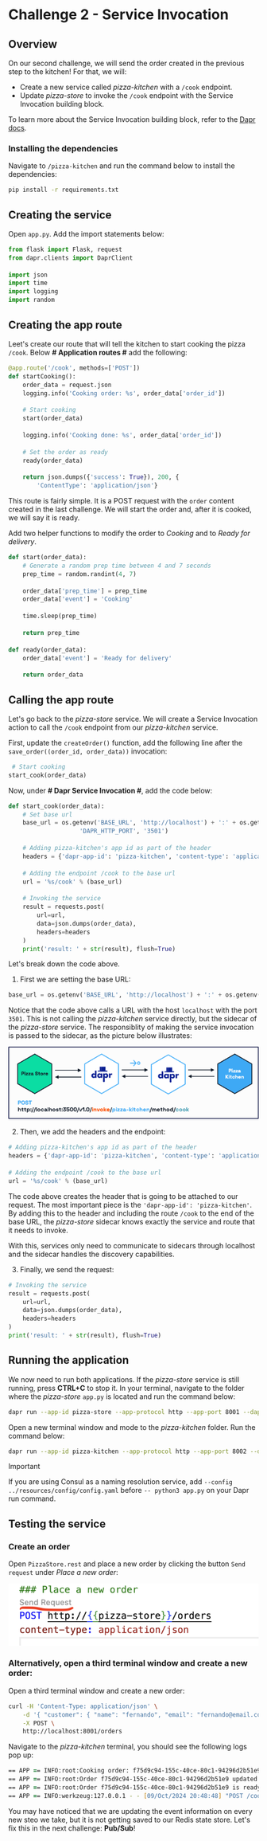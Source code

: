 # Challenge 2 - Service Invocation

## Overview

On our second challenge, we will send the order created in the previous step to the kitchen! For that, we will:

- Create a new service called _pizza-kitchen_ with a `/cook` endpoint.
- Update _pizza-store_ to invoke the `/cook` endpoint with the Service Invocation building block.

To learn more about the Service Invocation building block, refer to the [Dapr docs](https://docs.dapr.io/developing-applications/building-blocks/service-invocation/).

### Installing the dependencies

Navigate to `/pizza-kitchen` and run the command below to install the dependencies:

```bash
pip install -r requirements.txt
```

## Creating the service

Open `app.py`. Add the import statements below:

```python
from flask import Flask, request
from dapr.clients import DaprClient

import json
import time
import logging
import random
```

## Creating the app route

Leet's create our route that will tell the kitchen to start cooking the pizza `/cook`. Below **# Application routes #** add the following:

```python
@app.route('/cook', methods=['POST'])
def startCooking():
    order_data = request.json
    logging.info('Cooking order: %s', order_data['order_id'])

    # Start cooking
    start(order_data)
    
    logging.info('Cooking done: %s', order_data['order_id'])
    
    # Set the order as ready
    ready(order_data)

    return json.dumps({'success': True}), 200, {
        'ContentType': 'application/json'}
```

This route is fairly simple. It is a POST request with the `order` content created in the last challenge. We will start the order and, after it is cooked, we will say it is ready.

Add two helper functions to modify the order to _Cooking_ and to _Ready for delivery_.

```python
def start(order_data):
    # Generate a random prep time between 4 and 7 seconds
    prep_time = random.randint(4, 7)
    
    order_data['prep_time'] = prep_time
    order_data['event'] = 'Cooking'

    time.sleep(prep_time)

    return prep_time

def ready(order_data):
    order_data['event'] = 'Ready for delivery'

    return order_data
```

## Calling the app route

Let's go back to the _pizza-store_ service. We will create a Service Invocation action to call the `/cook` endpoint from our _pizza-kitchen_ service.

First, update the `createOrder()` function, add the following line after the `save_order((order_id, order_data))` invocation:

```python
 # Start cooking
start_cook(order_data)
```

Now, under **# Dapr Service Invocation #**, add the code below:

```python
def start_cook(order_data):
    # Set base url
    base_url = os.getenv('BASE_URL', 'http://localhost') + ':' + os.getenv(
                    'DAPR_HTTP_PORT', '3501')
    
    # Adding pizza-kitchen's app id as part of the header
    headers = {'dapr-app-id': 'pizza-kitchen', 'content-type': 'application/json'}

    # Adding the endpoint /cook to the base url
    url = '%s/cook' % (base_url)

    # Invoking the service
    result = requests.post(
        url=url,
        data=json.dumps(order_data),
        headers=headers
    )
    print('result: ' + str(result), flush=True)
```

Let's break down the code above.

1. First we are setting the base URL:

```python
base_url = os.getenv('BASE_URL', 'http://localhost') + ':' + os.getenv('DAPR_HTTP_PORT', '3501')
```

Notice that the code above calls a URL with the host `localhost` with the port `3501`. This is not calling the _pizza-kitchen_ service directly, but the sidecar of the _pizza-store_ service. The responsiblity of making the service invocation is passed to the sidecar, as the picture below illustrates:

![service-invocation](/imgs/service-invocation.png)

2. Then, we add the headers and the endpoint:

```python
# Adding pizza-kitchen's app id as part of the header
headers = {'dapr-app-id': 'pizza-kitchen', 'content-type': 'application/json'}

# Adding the endpoint /cook to the base url
url = '%s/cook' % (base_url)
```

The code above creates the header that is going to be attached to our request. The most important piece is the `'dapr-app-id': 'pizza-kitchen'`. By adding this to the header and including the route `/cook` to the end of the base URL, the _pizza-store_ sidecar knows exactly the service and route that it needs to invoke.

With this, services only need to communicate to sidecars through localhost and the sidecar handles the discovery capabilities.

3. Finally, we send the request:

```python
# Invoking the service
result = requests.post(
    url=url,
    data=json.dumps(order_data),
    headers=headers
)
print('result: ' + str(result), flush=True)
```

## Running the application

We now need to run both applications. If the _pizza-store_ service is still running, press **CTRL+C** to stop it. In your terminal, navigate to the folder where the _pizza-store_ `app.py` is located and run the command below:

```bash
dapr run --app-id pizza-store --app-protocol http --app-port 8001 --dapr-http-port 3501 --resources-path ../../resources  -- python3 app.py
```

Open a new terminal window and mode to the _pizza-kitchen_ folder. Run the command below:

```bash
dapr run --app-id pizza-kitchen --app-protocol http --app-port 8002 --dapr-http-port 3502  -- python3 app.py
```

> [!IMPORTANT]
> If you are using Consul as a naming resolution service, add `--config ../resources/config/config.yaml` before `-- python3 app.py` on your Dapr run command.

## Testing the service

### Create an order

Open `PizzaStore.rest` and place a new order by clicking the button `Send request` under _Place a new order_:

![send-request](/imgs/rest-request.png)

### Alternatively, open a third terminal window and create a new order:

Open a third terminal window and create a new order:

```bash
curl -H 'Content-Type: application/json' \
    -d '{ "customer": { "name": "fernando", "email": "fernando@email.com" }, "items": [ { "type":"vegetarian", "amount": 2 } ] }' \
    -X POST \
    http://localhost:8001/orders
```

Navigate to the _pizza-kitchen_ terminal, you should see the following logs pop up:

```zsh
== APP == INFO:root:Cooking order: f75d9c94-155c-40ce-80c1-94296d2b51e9
== APP == INFO:root:Order f75d9c94-155c-40ce-80c1-94296d2b51e9 updated with event: Cooking
== APP == INFO:root:Order f75d9c94-155c-40ce-80c1-94296d2b51e9 is ready for delivery!
== APP == INFO:werkzeug:127.0.0.1 - - [09/Oct/2024 20:48:48] "POST /cook HTTP/1.1" 200 -
```

You may have noticed that we are updating the event information on every new steo we take, but it is not getting saved to our Redis state store. Let's fix this in the next challenge: **Pub/Sub**!
